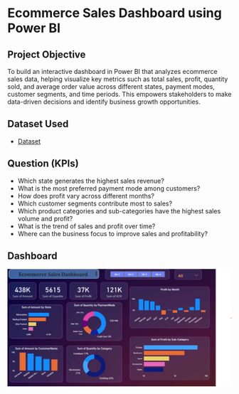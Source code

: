 # Ecommerce Sales Dashboard using Power BI
## Project Objective
To build an interactive dashboard in Power BI that analyzes ecommerce sales data, helping visualize key metrics such as total sales, profit, quantity sold, and average order value across different states, payment modes, customer segments, and time periods. This empowers stakeholders to make data-driven decisions and identify business growth opportunities.

## Dataset Used
- <a href = "https://drive.google.com/drive/folders/1mY0agiWajOKDelUjIAADWMbB0q6kSz2p">Dataset</a>

## Question (KPIs)
- Which state generates the highest sales revenue?
- What is the most preferred payment mode among customers?
- How does profit vary across different months?
- Which customer segments contribute most to sales?
- Which product categories and sub-categories have the highest sales volume and profit?
- What is the trend of sales and profit over time?
- Where can the business focus to improve sales and profitability?

## Dashboard
![image alt](https://github.com/Pritamkr-22/Power-Bi-Dashboard/blob/45349a5c5867368650f6033a65c7b255e4bfd09f/Screenshot%202025-07-10%20091828.png)
